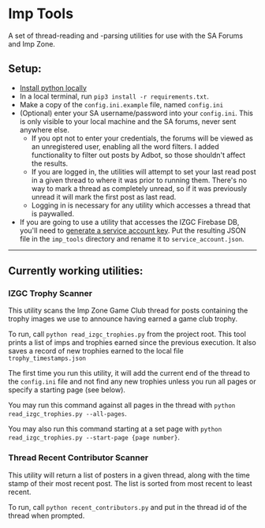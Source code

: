 # Imp Tools
A set of thread-reading and -parsing utilities for use with the SA Forums and 
Imp Zone. 

## Setup: 
- [Install python locally](https://wiki.python.org/moin/BeginnersGuide/Download)
- In a local terminal, run `pip3 install -r requirements.txt`.
- Make a copy of the `config.ini.example` file, named `config.ini`
- (Optional) enter your SA username/password into your `config.ini`. This is 
only visible to your local machine and the SA forums, never sent anywhere 
  else.
  - If you opt not to enter your credentials, the forums will be viewed as an
    unregistered user, enabling all the word filters. I added functionality to
    filter out posts by Adbot, so those shouldn't affect the results.
  - If you are logged in, the utilities will attempt to set your last read
    post in a given thread to where it was prior to running them. There's no
    way to mark a thread as completely unread, so if it was previously unread
    it will mark the first post as last read.
  - Logging in is necessary for any utility which accesses a thread that is 
    paywalled.
- If you are going to use a utility that accesses the IZGC Firebase DB, you'll
need to [generate a service account key](https://cloud.google.com/docs/authentication/provide-credentials-adc#local-key). 
Put the resulting JSON file in the `imp_tools` directory and rename it to 
`service_account.json`.

---

## Currently working utilities:

### IZGC Trophy Scanner

This utility scans the Imp Zone Game Club thread for posts containing the
trophy images we use to announce having earned a game club trophy.

To run, call `python read_izgc_trophies.py` from the project root. This tool
prints a list of imps and trophies earned since the previous execution. It also
saves a record of new trophies earned to the local file
`trophy_timestamps.json`

The first time you run this utility, it will add the current end of the thread
to the `config.ini` file and not find any new trophies unless you run all pages
or specify a starting page (see below).

You may run this command against all pages in the thread with
`python read_izgc_trophies.py --all-pages`.

You may also run this command starting at a set page with
`python read_izgc_trophies.py --start-page {page number}`.

### Thread Recent Contributor Scanner

This utility will return a list of posters in a given thread, along with the
time stamp of their most recent post. The list is sorted from most recent to 
least recent.

To run, call `python recent_contributors.py` and put in the thread id of the 
thread when prompted.